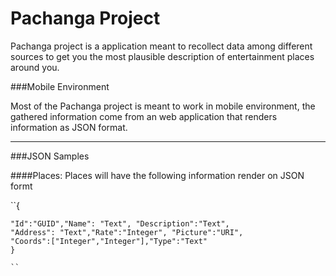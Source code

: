 Pachanga Project
===

Pachanga project is a application meant to recollect data among different sources to get you the most plausible description of entertainment places
around you.

###Mobile Environment

Most of the Pachanga project is meant to work in mobile environment, the gathered information come from an web application that renders information as
JSON format.


***

###JSON Samples

####Places:
Places will have the following information render on JSON formt

``{ 
	
	"Id":"GUID","Name": "Text", "Description":"Text", 
	"Address": "Text","Rate":"Integer", "Picture":"URI", 
	"Coords":["Integer","Integer"],"Type":"Text"
	}
	
	``
